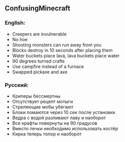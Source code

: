 ## ConfusingMinecraft

### English:
* Creepers are invulnerable
* No hoe
* Shooting monsters can run away from you
* Blocks destroy in 10 seconds after placing them
* Water buckets place lava, lava buckets place water
* 90 degrees turned crafts
* Use campfire instead of a furnace
* Swapped pickaxe and axe

### Русский:
* Криперы бессмертны
* Отсутствует рецепт мотыги
* Стреляющие мобы убегают
* Блоки ломаются через 10 сек после установки 
* Ведра с водой разливают лаву и наоборот
* Все крафты повернуты на 90 градусов
* Вместо печки необходимо использовать костёр
* Кирка теперь топор и наоборот
